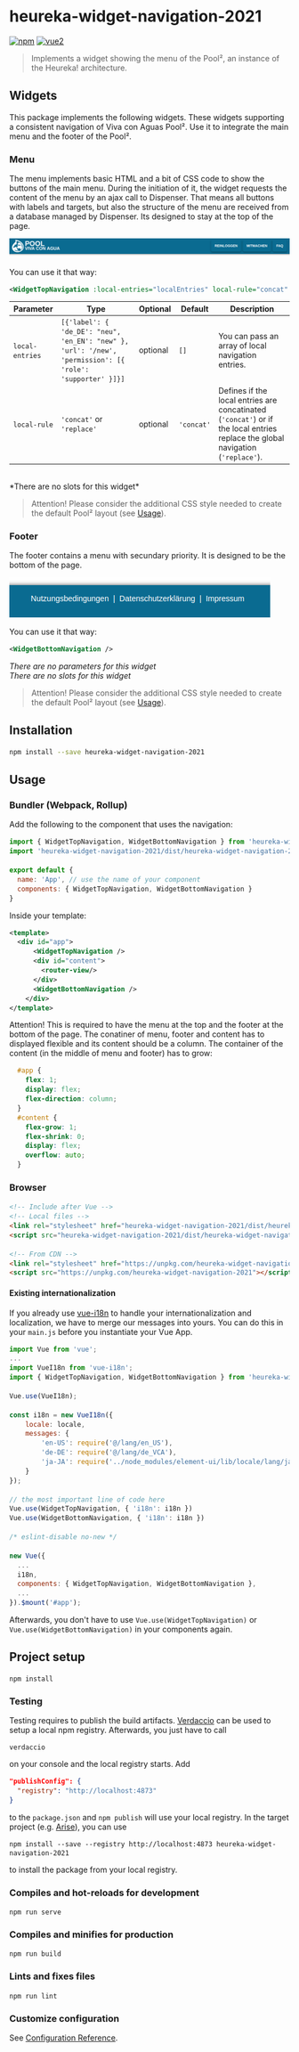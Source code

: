 # heureka-widget-navigation-2021

[![npm](https://img.shields.io/npm/v/heureka-widget-navigation-2021.svg)](https://www.npmjs.com/package/heureka-widget-navigation-2021) [![vue2](https://img.shields.io/badge/vue-2.x-brightgreen.svg)](https://vuejs.org/)

> Implements a widget showing the menu of the Pool², an instance of the Heureka! architecture.

## Widgets
This package implements the following widgets. These widgets supporting a consistent navigation of Viva con Aguas Pool².
Use it to integrate the main menu and the footer of the Pool².

### Menu
The menu implements basic HTML and a bit of CSS code to show the buttons of the main menu. During the initiation of it,
the widget requests the content of the menu by an ajax call to Dispenser. That means all buttons with labels and targets,
but also the structure of the menu are received from a database managed by Dispenser. Its designed to stay at the top
of the page.

![](./public/images/menu.png)

You can use it that way:
```xml
<WidgetTopNavigation :local-entries="localEntries" local-rule="concat" />
```
| Parameter | Type | Optional | Default | Description |
|-----------|------|----------|---------|-------------|
| `local-entries` | `[{'label': { 'de_DE': "neu", 'en_EN': "new" }, 'url': '/new', 'permission': [{ 'role': 'supporter' }]}]` | optional | `[]` | You can pass an array of local navigation entries. |
| `local-rule` | `'concat'` or `'replace'` | optional | `'concat'` | Defines if the local entries are concatinated (`'concat'`) or if the local entries replace the global navigation (`'replace'`). |
<br />
*There are no slots for this widget*

> Attention! Please consider the additional CSS style needed to create the default Pool² layout (see [Usage](#usage)).

### Footer
The footer contains a menu with secundary priority. It is designed to be the bottom of the page.

![](./public/images/footer.png)

You can use it that way:
```xml
<WidgetBottomNavigation />
```
*There are no parameters for this widget*<br />
*There are no slots for this widget*

> Attention! Please consider the additional CSS style needed to create the default Pool² layout (see [Usage](#usage)).

## Installation

```bash
npm install --save heureka-widget-navigation-2021
```

## Usage

### Bundler (Webpack, Rollup)

Add the following to the component that uses the navigation:
```js
import { WidgetTopNavigation, WidgetBottomNavigation } from 'heureka-widget-navigation-2021';
import 'heureka-widget-navigation-2021/dist/heureka-widget-navigation-2021.css'

export default {
  name: 'App', // use the name of your component
  components: { WidgetTopNavigation, WidgetBottomNavigation }
}
```

Inside your template:
```xml
<template>
  <div id="app">
      <WidgetTopNavigation />
      <div id="content">
        <router-view/>
      </div>
      <WidgetBottomNavigation />
    </div>
</template>
```

Attention! This is required to have the menu at the top and the footer at the bottom of the page. The conatiner of menu,
footer and content has to displayed flexible and its content should be a column. The container of the content (in the
middle of menu and footer) has to grow:
```css
  #app {
    flex: 1;
    display: flex;
    flex-direction: column;
  }
  #content {
    flex-grow: 1;
    flex-shrink: 0;
    display: flex;
    overflow: auto;
  }
```

### Browser

```html
<!-- Include after Vue -->
<!-- Local files -->
<link rel="stylesheet" href="heureka-widget-navigation-2021/dist/heureka-widget-navigation-2021.css"></link>
<script src="heureka-widget-navigation-2021/dist/heureka-widget-navigation-2021.common.js"></script>

<!-- From CDN -->
<link rel="stylesheet" href="https://unpkg.com/heureka-widget-navigation-2021/dist/heureka-widget-navigation-2021.css"></link>
<script src="https://unpkg.com/heureka-widget-navigation-2021"></script>
```

#### Existing internationalization
If you already use [vue-i18n](https://www.npmjs.com/package/vue-i18n) to handle your internationalization and localization, we have to merge our messages into
yours. You can do this in your `main.js` before you instantiate your Vue App.

```js
import Vue from 'vue';
...
import VueI18n from 'vue-i18n';
import { WidgetTopNavigation, WidgetBottomNavigation } from 'heureka-widget-navigation-2021' 

Vue.use(VueI18n);

const i18n = new VueI18n({
    locale: locale,
    messages: {
        'en-US': require('@/lang/en_US'),
        'de-DE': require('@/lang/de_VCA'),
        'ja-JA': require('../node_modules/element-ui/lib/locale/lang/ja')
    }
});

// the most important line of code here
Vue.use(WidgetTopNavigation, { 'i18n': i18n })
Vue.use(WidgetBottomNavigation, { 'i18n': i18n })

/* eslint-disable no-new */

new Vue({
  ...
  i18n,
  components: { WidgetTopNavigation, WidgetBottomNavigation },
  ...
}).$mount('#app');
```
Afterwards, you don't have to use `Vue.use(WidgetTopNavigation)` or `Vue.use(WidgetBottomNavigation)` in your components again.

## Project setup
```
npm install
```

### Testing
Testing requires to publish the build artifacts. [Verdaccio](https://verdaccio.org/) can be used to setup a local npm registry. Afterwards, you just have to call
```shell
verdaccio
```
on your console and the local registry starts. Add
```json
"publishConfig": {
  "registry": "http://localhost:4873"
}
```
to the `package.json` and `npm publish` will use your local registry. In the target project (e.g. [Arise](https://github.com/SOTETO/arise)), you can use
```shell
npm install --save --registry http://localhost:4873 heureka-widget-navigation-2021
```
to install the package from your local registry.

### Compiles and hot-reloads for development
```
npm run serve
```

### Compiles and minifies for production
```
npm run build
```

### Lints and fixes files
```
npm run lint
```

### Customize configuration
See [Configuration Reference](https://cli.vuejs.org/config/).
